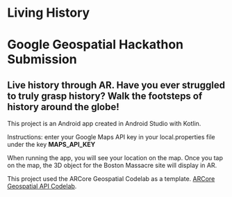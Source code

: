 # Living History

# Google Geospatial Hackathon Submission


## Live history through AR. Have you ever struggled to truly grasp history? Walk the footsteps of history around the globe!

This project is an Android app created in Android Studio with Kotlin.

Instructions: enter your Google Maps API key in your local.properties file under the key **MAPS_API_KEY** 

When running the app, you will see your location on the map. Once you tap on the map, the 3D object for the Boston Massacre site will display in AR. 


This project used the ARCore Geospatial Codelab as a template. [ARCore Geospatial API Codelab](https://developers.google.com/ar/develop/geospatial/java/codelab#0).

